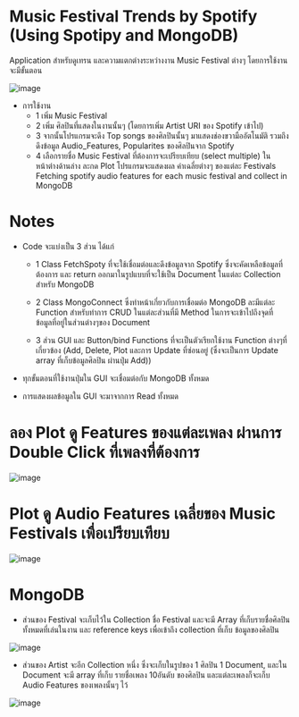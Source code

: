# Music Festival Trends by Spotify (Using Spotipy and MongoDB)
Application สำหรับดูเทรน และความแตกต่างระหว่างงาน Music Festival ต่างๆ โดยการใช้งานจะมีขั้นตอน

![image](https://user-images.githubusercontent.com/84601005/203669306-5f0234a2-fdd7-4810-983a-25a83b68b28c.png)

- การใช้งาน
  -  1 เพิ่ม Music Festival
  -  2 เพิ่ม ศิลปินที่แสดงในงานนั้นๆ (โดยการเพิ่ม Artist URI ของ Spotify เข้าไป)
  -  3 จากนั้นโปรแกรมจะดึง Top songs ของศิลปินนั้นๆ มาแสดงช่องขวามืออัตโนมัติ รวมถึงดึงข้อมูล Audio_Features, Popularites ของศิลปินจาก Spotify
  -  4 เลือกรายชื่อ Music Festival ที่ต้องการจะเปรียบเทียบ (select multiple) ในหน้าต่างด้านล่าง ละกด Plot โปรแกรมจะแสดงผล ค่าเฉลี่ยต่างๆ ของแต่ละ Festivals 
Fetching spotify audio features for each music festival and collect in MongoDB

# Notes

- Code จะแบ่งเป็น 3 ส่วน
ได้แก่ 
  - 1 Class FetchSpoty ที่จะใช้เชื่อมต่อและดึงข้อมูลจาก Spotify ซึ่งจะคัดเหลือข้อมูลที่ต้องการ และ return ออกมาในรูปแบบที่จะใช้เป็น Document ในแต่ละ Collection สำหรับ MongoDB

  - 2 Class MongoConnect ซึ่งทำหน้าเกี่ยวกับการเชื่อมต่อ MongoDB ละมีแต่ละ Function สำหรับทำการ CRUD ในแต่ละส่วนที่มี Method ในการจะเข้าไปถึงจุดที่ ข้อมูลที่อยู่ในส่วนต่างๆของ Document 

  - 3 ส่วน GUI และ Button/bind Functions ที่จะเป็นตัวเรียกใช้งาน Function ต่างๆที่เกี่ยวข้อง (Add, Delete, Plot และการ Update ที่ซ่อนอยู่ (ซึ่งจะเป็นการ Update array ที่เก็บข้อมูลศิลปิน ผ่านปุ่ม Add)) 

- ทุกขั้นตอนที่ใช้งานปุ่มใน GUI จะเชื่อมต่อกับ MongoDB ทั้งหมด
- การแสดงผลข้อมูลใน GUI จะมาจากการ Read ทั้งหมด
 
 # ลอง Plot ดู Features ของแต่ละเพลง ผ่านการ Double Click ที่เพลงที่ต้องการ
 ![image](https://user-images.githubusercontent.com/84601005/204041288-e9024818-2147-4909-a4fa-2d3973f11ee5.png)

 
 # Plot ดู Audio Features เฉลี่ยของ Music Festivals เพื่อเปรียบเทียบ
 ![image](https://user-images.githubusercontent.com/84601005/204041017-2bfb2d15-aee5-479f-b5ce-3a47da975211.png)

 # MongoDB
 - ส่วนของ Festival จะเก็บไว้ใน Collection ชื่อ Festival และจะมี Array ที่เก็บรายชื่อศิลปินทั้งหมดที่เล่นในงาน และ reference keys เพื่อเข้าถึง collection ที่เก็บ ข้อมูลของศิลปิน
 
 
 ![image](https://user-images.githubusercontent.com/84601005/204041564-50fb7195-bc8d-4c48-b2bb-165597400d92.png)

- ส่วนของ Artist จะอีก Collection หนึ่ง ซึ่งจะเก็บในรูปของ 1 ศิลปิน 1 Document, และใน Document จะมี array ที่เก็บ รายชื่อเพลง 10อันดับ ของศิลปิน และแต่ละเพลงก็จะเก็บ Audio Features ของเพลงนั้นๆ ไว้

![image](https://user-images.githubusercontent.com/84601005/204041606-2afa7094-2cc7-4fef-8d3b-a901cba85910.png)



